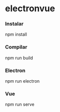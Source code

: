 # electronvue

### Instalar
npm install

### Compilar
npm run build

### Electron
npm run electron


### Vue
npm run serve